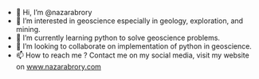- 👋 Hi, I’m @nazarabrory
- 👀 I’m interested in geoscience especially in geology, exploration, and mining.
- 🌱 I’m currently learning python to solve geoscience problems.
- 💞️ I’m looking to collaborate on implementation of python in geoscience.
- 📫 How to reach me ? Contact me on my social media, visit my website on www.nazarabrory.com

<!---
nazarabrory/nazarabrory is a ✨ special ✨ repository because its `README.md` (this file) appears on your GitHub profile.
You can click the Preview link to take a look at your changes.
--->
